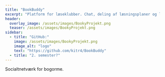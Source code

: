 ```yaml
---
title: "BookBuddy"
excerpt: "Platform for læseklubber. Chat, deling af læsningsplaner og løsningsforslag."
header:
  overlay_image: /assets/images/BookyProjekt.png
  teaser: /assets/images/BookyProjekt.png
sidebar:
  - title: "GitHub:"
    image: /assets/images/BookyProjekt.png
    image_alt: "logo"
    text: "https://github.com/kitr4/BookBuddy"
  - title: "2. semester?"
---
```

Socialtnetværk for bogorme. 